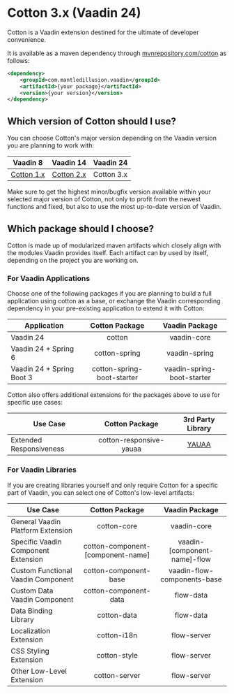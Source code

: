 # Cotton 3.x (Vaadin 24)
Cotton is a Vaadin extension destined for the ultimate of developer convenience.

It is available as a maven dependency through [mvnrepository.com/cotton](https://mvnrepository.com/artifact/com.mantledillusion.vaadin/cotton) as follows:

```xml
<dependency>
    <groupId>com.mantledillusion.vaadin</groupId>
    <artifactId>{your package}</artifactId>
    <version>{your version}</version>
</dependency>
```

## Which version of Cotton should I use?

You can choose Cotton's major version depending on the Vaadin version you are planning to work with:

|                          Vaadin 8                           |                            Vaadin 14                            | Vaadin 24  |
|:-----------------------------------------------------------:|:---------------------------------------------------------------:|:----------:|
| [Cotton 1.x](https://github.com/MantledIllusion/cotton-gwt) | [Cotton 2.x](https://github.com/MantledIllusion/cotton-flow-14) | Cotton 3.x |

Make sure to get the highest minor/bugfix version available within your selected major version of Cotton, not only to profit from the newest functions and fixed, but also to use the most up-to-date version of Vaadin.

## Which package should I choose?
Cotton is made up of modularized maven artifacts which closely align with the modules Vaadin provides itself.  Each artifact can by used by itself, depending on the project you are working on.

### For Vaadin Applications
Choose one of the following packages if you are planning to build a full application using cotton as a base, or exchange the Vaadin corresponding dependency in your pre-existing application to extend it with Cotton:

| Application               |       Cotton Package       |       Vaadin Package       |
|---------------------------|:--------------------------:|:--------------------------:|
| Vaadin 24                 |           cotton           |        vaadin-core         |
| Vaadin 24 + Spring 6      |       cotton-spring        |       vaadin-spring        |
| Vaadin 24 + Spring Boot 3 | cotton-spring-boot-starter | vaadin-spring-boot-starter |

Cotton also offers additional extensions for the packages above to use for specific use cases:

| Use Case                  |     Cotton Package      |         3rd Party Library         |
|---------------------------|:-----------------------:|:---------------------------------:|
| Extended Responsiveness   | cotton-responsive-yauaa | [YAUAA](https://yauaa.basjes.nl/) |

### For Vaadin Libraries
If you are creating libraries yourself and only require Cotton for a specific part of Vaadin, you can select one of Cotton's low-level artifacts:

| Use Case                            |          Cotton Package           |        Vaadin Package        |
|-------------------------------------|:---------------------------------:|:----------------------------:|
| General Vaadin Platform Extension   |            cotton-core            |         vaadin-core          |
| Specific Vaadin Component Extension | cotton-component-[component-name] | vaadin-[component-name]-flow |
| Custom Functional Vaadin Component  |       cotton-component-base       | vaadin-flow-components-base  |
| Custom Data Vaadin Component        |       cotton-component-data       |          flow-data           |
| Data Binding Library                |            cotton-data            |          flow-data           |
| Localization Extension              |            cotton-i18n            |         flow-server          |
| CSS Styling Extension               |           cotton-style            |         flow-server          |
| Other Low-Level Extension           |           cotton-server           |         flow-server          |
